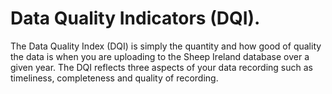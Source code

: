 # Data Quality Indicators (DQI).
The Data Quality Index (DQI) is simply the quantity and how good of quality the data is when you are uploading to the Sheep Ireland database over a given year. The DQI reflects three aspects of your data recording such as timeliness, completeness and quality of recording.
